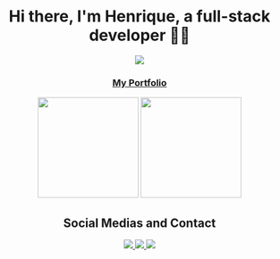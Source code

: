 <h1 align="center">Hi there, I'm Henrique, a full-stack developer 👋🌉</h1>
<div align="center">
  <img src="https://komarev.com/ghpvc/?username=rachzy&color=blueviolet" />
 </div>

<a href="https://rachzy.github.io"><h3 align="center">My Portfolio</h3></a>

<div align="center">
  <img height="180em" src="https://github-readme-stats.vercel.app/api?username=rachzy&show_icons=true&theme=radical&include_all_commits=true" />
  <img height="180em" src="https://github-readme-stats.vercel.app/api/top-langs/?username=rachzy&hide=php&show_icons=true&theme=radical&layout=compact&count_private=true" />
 </div>

<h2 align="center">Social Medias and Contact</h2>
<div align="center">
  <a href="https://discord.com/users/392839201034338316" target="_blank">
    <img src="https://img.shields.io/badge/Discord-7289DA?style=for-the-badge&logo=discord&logoColor=white" target="_blank" />
  </a>
  <a href="mailto:henriqueferreira.fox@gmail.com">
    <img src="https://img.shields.io/badge/Gmail-D14836?style=for-the-badge&logo=gmail&logoColor=white" target="_blank" />
  </a>
  <a href="https://www.linkedin.com/in/henrique-ferreira-638304239/" target="_blank">
    <img src="https://img.shields.io/badge/-LinkedIn-%230077B5?style=for-the-badge&logo=linkedin&logoColor=white" target="_blank" />
  </a> 
 </div>
